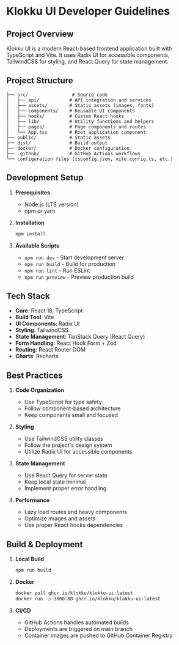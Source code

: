 # Klokku UI Developer Guidelines

## Project Overview
Klokku UI is a modern React-based frontend application built with TypeScript and Vite. It uses Radix UI for accessible components, TailwindCSS for styling, and React Query for state management.

## Project Structure
```
├── src/                # Source code
│   ├── api/           # API integration and services
│   ├── assets/        # Static assets (images, fonts)
│   ├── components/    # Reusable UI components
│   ├── hooks/         # Custom React hooks
│   ├── lib/           # Utility functions and helpers
│   ├── pages/         # Page components and routes
│   └── App.tsx        # Root application component
├── public/            # Static assets
├── dist/              # Build output
├── docker/            # Docker configuration
├── .github/           # GitHub Actions workflows
└── configuration files (tsconfig.json, vite.config.ts, etc.)
```

## Development Setup
1. **Prerequisites**
   - Node.js (LTS version)
   - npm or yarn

2. **Installation**
   ```bash
   npm install
   ```

3. **Available Scripts**
   - `npm run dev` - Start development server
   - `npm run build` - Build for production
   - `npm run lint` - Run ESLint
   - `npm run preview` - Preview production build

## Tech Stack
- **Core**: React 18, TypeScript
- **Build Tool**: Vite
- **UI Components**: Radix UI
- **Styling**: TailwindCSS
- **State Management**: TanStack Query (React Query)
- **Form Handling**: React Hook Form + Zod
- **Routing**: React Router DOM
- **Charts**: Recharts

## Best Practices
1. **Code Organization**
   - Use TypeScript for type safety
   - Follow component-based architecture
   - Keep components small and focused

2. **Styling**
   - Use TailwindCSS utility classes
   - Follow the project's design system
   - Utilize Radix UI for accessible components

3. **State Management**
   - Use React Query for server state
   - Keep local state minimal
   - Implement proper error handling

4. **Performance**
   - Lazy load routes and heavy components
   - Optimize images and assets
   - Use proper React hooks dependencies

## Build & Deployment
1. **Local Build**
   ```bash
   npm run build
   ```

2. **Docker**
   ```bash
   docker pull ghcr.io/klokku/klokku-ui:latest
   docker run -p 3000:80 ghcr.io/klokku/klokku-ui:latest
   ```

3. **CI/CD**
   - GitHub Actions handles automated builds
   - Deployments are triggered on main branch
   - Container images are pushed to GitHub Container Registry
